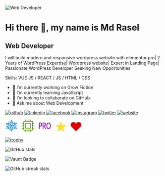 ![Web Developer ](https://media.licdn.com/dms/image/D4D16AQFtY6nzNsByQw/profile-displaybackgroundimage-shrink_350_1400/0/1701589963627?e=1709164800&v=beta&t=a0X4P5-FppQK2dmneBebnEOMbYqyTJQiUQjLfg1wT3s)
# Hi there 👋, my name is Md Rasel 
## Web Developer 


I will build modern and responsive wordpress website with elementor pro| 2 Years of WordPress Expertise| Wordpress website| Expert in Landing Page| Passionate WordPress Developer Seeking New Opportunities

Skills: VUE JS / REACT / JS / HTML / CSS

- 🔭 I’m currently working on Grow Fiction 
- 🌱 I’m currently learning JavaScript 
- 👯 I’m looking to collaborate on GitHub 
- 💬 Ask me about Web Development 


[<img src='https://cdn.jsdelivr.net/npm/simple-icons@3.0.1/icons/github.svg' alt='github' height='40'>](https://github.com/webdevrasel)  [<img src='https://cdn.jsdelivr.net/npm/simple-icons@3.0.1/icons/linkedin.svg' alt='linkedin' height='40'>](https://www.linkedin.com/in/webdevrasel/)  [<img src='https://cdn.jsdelivr.net/npm/simple-icons@3.0.1/icons/facebook.svg' alt='facebook' height='40'>](https://www.facebook.com/webdevrasell)  [<img src='https://cdn.jsdelivr.net/npm/simple-icons@3.0.1/icons/instagram.svg' alt='instagram' height='40'>](https://www.instagram.com/webdevrasel/)  [<img src='https://cdn.jsdelivr.net/npm/simple-icons@3.0.1/icons/twitter.svg' alt='twitter' height='40'>](https://twitter.com/webdevrasel)  [<img src='https://cdn.jsdelivr.net/npm/simple-icons@3.0.1/icons/icloud.svg' alt='website' height='40'>](webdevrasel)  

<a href='https://archiveprogram.github.com/'><img src='https://raw.githubusercontent.com/acervenky/animated-github-badges/master/assets/acbadge.gif' width='40' height='40'></a> <a href='https://docs.github.com/en/developers'><img src='https://raw.githubusercontent.com/acervenky/animated-github-badges/master/assets/devbadge.gif' width='40' height='40'></a> <a href='https://github.com/pricing'><img src='https://raw.githubusercontent.com/acervenky/animated-github-badges/master/assets/pro.gif' width='40' height='40'></a> <a href='https://stars.github.com/'><img src='https://raw.githubusercontent.com/acervenky/animated-github-badges/master/assets/starbadge.gif' width='35' height='35'></a> <a href='https://docs.github.com/en/github/supporting-the-open-source-community-with-github-sponsors'><img src='https://raw.githubusercontent.com/acervenky/animated-github-badges/master/assets/sponsorbadge.gif' width='35' height='35'></a> 

[![trophy](https://github-profile-trophy.vercel.app/?username=webdevrasel)](https://github.com/ryo-ma/github-profile-trophy)

![GitHub stats](https://github-readme-stats.vercel.app/api?username=webdevrasel&show_icons=true)  

![Vaunt Badge](https://api.vaunt.dev/v1/github/entities/webdevrasel/contributions?format=svg&private=false)  

![GitHub streak stats](https://streak-stats.demolab.com/?user=webdevrasel)  
